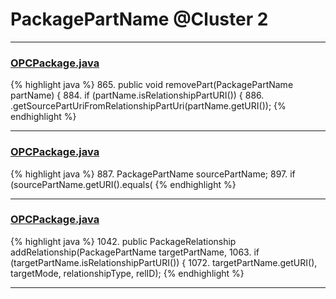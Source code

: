 # PackagePartName @Cluster 2

***

### [OPCPackage.java](https://searchcode.com/codesearch/view/97406292/)
{% highlight java %}
865. public void removePart(PackagePartName partName) {
884.   if (partName.isRelationshipPartURI()) {
886.         .getSourcePartUriFromRelationshipPartUri(partName.getURI());
{% endhighlight %}

***

### [OPCPackage.java](https://searchcode.com/codesearch/view/97406292/)
{% highlight java %}
887. PackagePartName sourcePartName;
897. if (sourcePartName.getURI().equals(
{% endhighlight %}

***

### [OPCPackage.java](https://searchcode.com/codesearch/view/97406292/)
{% highlight java %}
1042. public PackageRelationship addRelationship(PackagePartName targetPartName,
1063.   if (targetPartName.isRelationshipPartURI()) {
1072.       targetPartName.getURI(), targetMode, relationshipType, relID);
{% endhighlight %}

***

